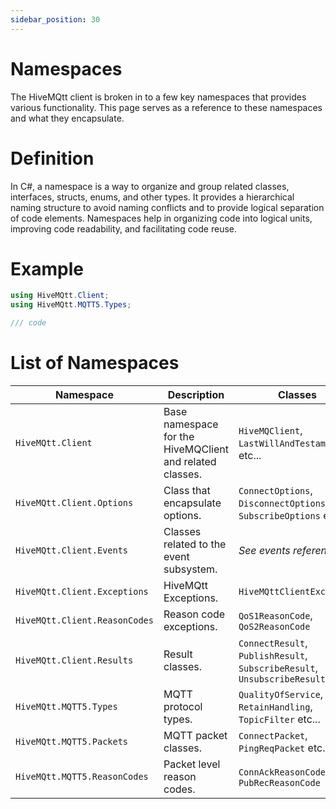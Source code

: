 ```yaml
---
sidebar_position: 30
---
```

# Namespaces

The HiveMQtt client is broken in to a few key namespaces that provides various functionality.  This page serves as a reference to these namespaces and what they encapsulate.

# Definition

In C#, a namespace is a way to organize and group related classes, interfaces, structs, enums, and other types. It provides a hierarchical naming structure to avoid naming conflicts and to provide logical separation of code elements. Namespaces help in organizing code into logical units, improving code readability, and facilitating code reuse.

# Example

```csharp
using HiveMQtt.Client;
using HiveMQtt.MQTT5.Types;

/// code
```

# List of Namespaces


| Namespace              | Description | Classes |
|-----------------------|----------|----------|
| `HiveMQtt.Client`       | Base namespace for the HiveMQClient and related classes. | `HiveMQClient`, `LastWillAndTestament`, etc...|
| `HiveMQtt.Client.Options`| Class that encapsulate options. | `ConnectOptions`, `DisconnectOptions`, `SubscribeOptions` etc...|
| `HiveMQtt.Client.Events` | Classes related to the event subsystem. | _See events reference._|
| `HiveMQtt.Client.Exceptions` | HiveMQtt Exceptions. | `HiveMQttClientException` |
| `HiveMQtt.Client.ReasonCodes` | Reason code exceptions. | `QoS1ReasonCode`, `QoS2ReasonCode`|
| `HiveMQtt.Client.Results` | Result classes.| `ConnectResult`, `PublishResult`, `SubscribeResult`, `UnsubscribeResult`|
| `HiveMQtt.MQTT5.Types`   | MQTT protocol types.| `QualityOfService`, `RetainHandling`, `TopicFilter` etc...|
| `HiveMQtt.MQTT5.Packets` | MQTT packet classes. | `ConnectPacket`, `PingReqPacket` etc...|
| `HiveMQtt.MQTT5.ReasonCodes` | Packet level reason codes. | `ConnAckReasonCode`, `PubRecReasonCode`|
